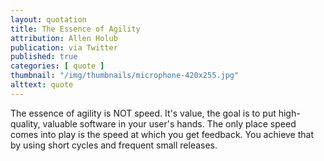 ```yaml
---
layout: quotation
title: The Essence of Agility
attribution: Allen Holub
publication: via Twitter
published: true
categories: [ quote ]
thumbnail: "/img/thumbnails/microphone-420x255.jpg"
alttext: quote
---
```


The essence of agility is NOT speed. It's value, the goal is to put high-quality, valuable 
software in your user's hands. The only place speed comes into play is the speed at 
which you get feedback. You achieve that by using short cycles and frequent small releases.
